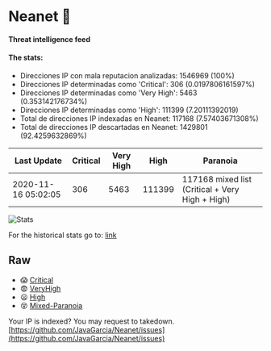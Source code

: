 # Neanet :hocho:
#### Threat intelligence feed
#### The stats:

- Direcciones IP con mala reputacion analizadas: 1546969 (100%)
- Direcciones IP determinadas como 'Critical':  306 (0.0197806161597%)
- Direcciones IP determinadas como 'Very High':  5463 (0.353142176734%)
- Direcciones IP determinadas como 'High':  111399 (7.20111392019)
- Total de direcciones IP indexadas en Neanet:  117168 (7.57403671308%)
- Total de direcciones IP descartadas en Neanet:  1429801 (92.4259632869%)

| Last Update | Critical | Very High | High | Paranoia |
| --- | --- | --- | --- | --- |
| 2020-11-16 05:02:05 | 306 | 5463 | 111399 | 117168 mixed list (Critical + Very High + High)|

![Stats](https://docs.google.com/spreadsheets/d/e/2PACX-1vSnaNMIXVabIpDJjufMlzH7poXnshF3mgd8Is1g9ytUEzVsP5my4Trn8f-xkoLLQ38xpL3HtmUexLo6/pubchart?oid=501124687&format=image)

For the historical stats go to: [link](/stats.csv)
## Raw
- :scream: [Critical](https://raw.githubusercontent.com/JavaGarcia/Neanet/master/blacklists/neanet_critical.txt)
- :fearful: [VeryHigh](https://raw.githubusercontent.com/JavaGarcia/Neanet/master/blacklists/neanet_veryHigh.txtt)
- :frowning: [High](https://raw.githubusercontent.com/JavaGarcia/Neanet/master/blacklists/neanet_high.txt)
- :dizzy_face: [Mixed-Paranoia](https://raw.githubusercontent.com/JavaGarcia/Neanet/master/blacklists/neanet_all.txt)


Your IP is indexed? You may request to takedown. [https://github.com/JavaGarcia/Neanet/issues](https://github.com/JavaGarcia/Neanet/issues)

































































































































































































































































































































































































































































































































































































































































































































































































































































































































































































































































































































































































































































































































































































































































































































































































































































































































































































































































































































































































































































































































































































































































